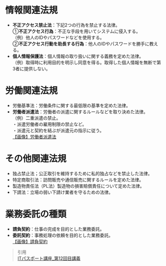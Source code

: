 # 情報関連法規  
* **不正アクセス禁止法**：下記2つの行為を禁止する法律。  
①**不正アクセス行為**：不正な手段を用いてシステムに侵入する。  
（例）他人のIDやパスワードなどを使用する。  
②**不正アクセス行動を助長する行為**：他人のIDやパスワードを勝手に教える。  
* **個人情報保護法**：個人情報の取り扱いに関する義務を定めた法律。  
（例）取得時に利用目的を明示し同意を得る。取得した個人情報を無断で第3者に提供しない。  

# 労働関連法規  
* 労働基準法：労働条件に関する最低限の基準を定めた法律。  
* **労働者派遣法**：労働者の派遣に関するルールなどを取り決めた法律。  
（例）二重派遣の禁止。  
・派遣労働者の雇用制限の禁止など。  
・派遣元と契約を結ぶが派遣元の指示に従う。  
[【画像】労働者派遣法](https://gyazo.com/fbe973ae8035f5763d7138cb425364b6)  

# その他関連法規  
* 独占禁止法；公正取引を維持するために私的独占などを禁止した法律。  
* 特定商取引法：訪問販売や通信販売に関するルールを定めた法律。  
* 製造物責任法（PL法）製造物の損害賠償責任について定めた法律。   
* 下請法：立場の弱い下請け業者を守るための法律。  

# 業務委託の種類  
* **請負契約**：仕事の完成を目的とした業務委託。  
* **委託契約**：事務処理の依頼を目的とした業務委託。  
[【画像】請負契約](https://gyazo.com/928f9ecec89c60f822c1d2e69a6fe94f)  


> 引用  
[ITパスポート講座_第12回目講義](https://www.youtube.com/watch?v=YhH1-31IhC4&list=PLC9xywNMIf9jgTizhye6GyPjZcuPZ9ou5&index=13) 
